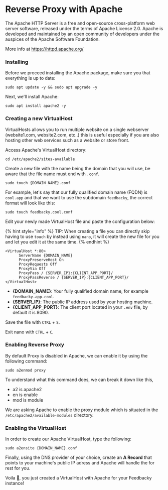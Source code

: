 # Reverse Proxy with Apache

The Apache HTTP Server is a free and open-source cross-platform web server software, released under the terms of Apache License 2.0. Apache is developed and maintained by an open community of developers under the auspices of the Apache Software Foundation.

More info at https://httpd.apache.org/

### Installing
Before we proceed installing the Apache package, make sure you that everything is up to date:

```text
sudo apt update -y && sudo apt upgrade -y
```

Next, we'll install Apache:

```text
sudo apt install apache2 -y
```

### Creating a new VirtualHost

VirtualHosts allows you to run multiple website on a single webserver (website1.com, website2.com, etc..) this is useful especially if you are also hosting other web services such as a website or store front.

Access Apache's VirtualHost directory:

```text
cd /etc/apache2/sites-available
```

Create a new file with the name being the domain that you will use, be aware that the file name must end with `.conf`. 

```text 
sudo touch {DOMAIN_NAME}.conf 
``` 

For example, let's say that our fully qualified domain name (FQDN) is `cool.app` and that we want to use the subdomain `feedbacky`, the correct format will look like this: 

```text 
sudo touch feedbacky.cool.conf 
``` 

Edit your newly made VirtualHost file and paste the configuration below: 

{% hint style="info" %} TIP: When creating a file you can directly skip having to use `touch` by instead using `nano`, it will create the new file for you and let you edit it at the same time. {% endhint %} 

```text
<VirtualHost *:80>
      ServerName {DOMAIN_NAME}
      ProxyPreserveHost On
      ProxyRequests Off
      ProxyVia Off
      ProxyPass / {SERVER_IP}:{CLIENT_APP_PORT}/
      ProxyPassReverse / {SERVER_IP}:{CLIENT_APP_PORT}/
</VirtualHost>
```

- **{DOMAIN_NAME}**: Your fully qualified domain name, for example `feedbacky.app.cool`.
- **{SERVER_IP}**: The public IP address used by your hosting machine.
- **{CLIENT_APP_PORT}**: The client port located in your `.env` file, by default it is 8090.

Save the file with `CTRL` + `S`.

Exit nano with `CTRL` + `C`.

### Enabling Reverse Proxy

By default Proxy is disabled in Apache, we can enable it by using the following command:

```text
sudo a2enmod proxy
```

To understand what this command does, we can break it down like this,

- a2 is apache2
- en is enable
- mod is module 

We are asking Apache to enable the proxy module which is situated in the `/etc/apache2/available-modules` directory.

### Enabling the VirtualHost

In order to create our Apache VirtualHost, type the following:

```text
sudo a2ensite {DOMAIN_NAME}.conf
```

Finally, using the DNS provider of your choice, create an **A Record** that points to your machine's public IP adress and Apache will handle the for rest for you.

Voila 🎉, you just created a VirtualHost with Apache for your Feedbacky instance!
